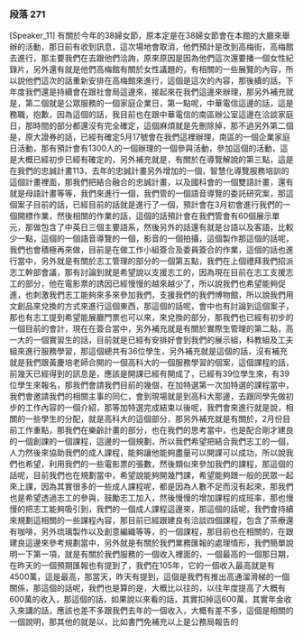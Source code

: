 ### 段落 271

[Speaker_11] 有關於今年的38婦女節，原本定是在38婦女節會在本館的大廳來舉辦的活動，那日前有收到訊息，這次場地會取消，他們預計是改到高梅街，高梅館去進行，那主要我們在去跟他們洽詢，原來原因是因為他們這次還要播一個女性紀錄片，另外還有就是他們高梅館有關於女性議題的，有相關的一些展覽的內容，所以說他們這次的話重新安排在高梅館來進行，這個是這次的內容，那後續的話，下年度我們還是持續會在跟社會局這邊來，接起來在我們這邊來辦理，那另外補充就是，第二個就是公眾服務的一個家庭企業日，第一點呢，中華電信這邊的話，這是務職，抱歉，因為這個的話，我目前也在跟中華電信的南區辦公室這邊在洽談家庭日，那時間的部分都還沒有完全確定，這個麻煩就是先刪除掉，那不過另外第二個是，原大證券的話，已經有確定5月17號會在我們這裡辦理，南區的一個企業家庭日活動，那有預計會有1300人的一個辦理的一個參與活動，參加這個的活動，這是大概已經初步已經有確定的，另外補充就是，有關於在導覽解說的第三點，這是在我們的忠誠計畫113，去年的忠誠計畫另外增加的一個，智慧化導覽服務培訓的這個計畫裡面，那我們把結合融合的忠誠計畫，以及國科會的一個雙語計畫，還有就是母語計畫等等，我們來進行一個，我們管的一個語音導覽的委託研究案，那這個案子目前的話，已經目前的話就是進行了一個，預計會在3月初會進行我們的一個開標作業，然後相關的作業的話，這個的話預計會在我們管會有60個展示單元，那做包含了中英日三個主要語系，然後另外的話還有就是台語以及客語，比較少一點，這個的一個語音導覽的一個，影音的一個拍攝，這個製作那這個的話呢，我們也會積極再來做，目前是在做工作小組簽合及委員簽合的作業，這個的話也進行當中，另外就是有關於志工管理的部分的一個第五點，我們在上個禮拜我們招派志工幹部會議，那有討論到就是希望說以支援志工的，因為現在目前在志工支援志工的部分，他在電影票的誘因已經慢慢的越來越少了，所以說我們也希望能夠促進，也刺激我們志工能夠來多來參加我們，支援我們的我們博物館，所以說我們用文創品來兌換的方式來進行這個東西，那這個的話呢，會中也有討論到這個案子，那也有志工提到希望能展廳門票也可以來，來兌換的部分，那我們也已經有初步的一個目前的會計，現在在簽合當中，另外補充就是有關於實際生管理的第二點，高一大的一個實習生的話，目前就是已經有安排好會到我們的展示組，科教組及工夫組來進行服務學習，那這個總共有36位學生，另外補充就是這個的話，沒有補充就是我們跟黃慶培老師合開的一個高科大的一個服務學習的個案，這個課程的話，前幾天已經得到的訊息是，應該是開課已經有開成了，已經有39位學生來，有39位學生來報名，那我們會請我們目前的幾個，在加特選第一次加特選的課程當中，我們會邀請我們的相關主事的同仁，會到現場就是到高科大那邊，去跟同學先做初步的工作內容的一個介紹，那等加特選完成結束以後呢，我們會來進行就是說，相關的一些學生的分配，就是高科大的這個部分，那另外補充就是有關於，2月份目前工作重點，那我們在樂齡計畫的部分，也在我們的思考當中，也是配合剛才建良的一個創課的一個課程，這邊的一個規劃，所以我們希望把結合我們志工的一個，人力然後來協助我們的成人課程，能夠讓他能夠盡量可以開課可以成功，所以說我們也希望，利用我們的一些電影票的張數，然後類似來參加我們的課程，那這個的話呢，目前我們也在規劃當中，希望說能夠開幾門課，希望能夠跟一般的民眾一起來上課，因為其實很多的一些成人課程呢，都是因為人數不足而沒有起來，那我們也是希望透過志工的參與，鼓勵志工加入，然後慢慢的增加課程的成班率，那也慢慢的把志工能夠吸引到，我們的一個成人課程這邊來，那這個的話呢，我們會持續來規劃這相關的一些課程內容，那目前已經跟建良有洽談四個課程，包含了茶療還有咖啡，另外琉璃製作以及創意編織等等，的一個課程，那目前也在相關的，在跟建良這邊來參考規劃當中，另外就是有關於我們業務匯報的處理情形，我們簡單說明一下第一項，就是有關於我們服務的一個收入裡面的，一個最高的一個那日期，在昨天的一個預期匯報也有提到了，我們在105年，它的一個收入最高就是有4500萬，這是最高，那當天，昨天有提到，這個是我們有推出高通溜滑梯的一個關係，那這個的話呢，我們也是算的是，大概比以往的，以往年度提高了大概有600萬的收入，那這個的話，如果說以來看的話，其實扣掉這600萬，其實年金收入來講的話，應該也差不多跟我們去年的一個收入，大概有差不多，這個是相關的一個說明，那其他的就是以，比如書門免補充以上是公務局報告的